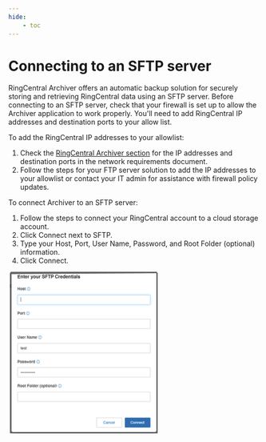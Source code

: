 ```yaml
---
hide:
    - toc
---
```


# Connecting to an SFTP server

RingCentral Archiver offers an automatic backup solution for securely storing and retrieving RingCentral data using an SFTP server. Before connecting to an SFTP server, check that your firewall is set up to allow the Archiver application to work properly. You'll need to add RingCentral IP addresses and destination ports to your allow list.

To add the RingCentral IP addresses to your allowlist:

1. Check the [RingCentral Archiver section](https://support.ringcentral.com/network-requirements.html) for the IP addresses and destination ports in the network requirements document.
2. Follow the steps for your FTP server solution to add the IP addresses to your allowlist or contact your IT admin for assistance with firewall policy updates.

To connect Archiver to an SFTP server:

1. Follow the steps to connect your RingCentral account to a cloud storage account.
2. Click Connect next to SFTP.
3. Type your Host, Port, User Name, Password, and Root Folder (optional) information.
4. Click Connect.

![Connect to SFTP](./img/connect-sftp.png)
